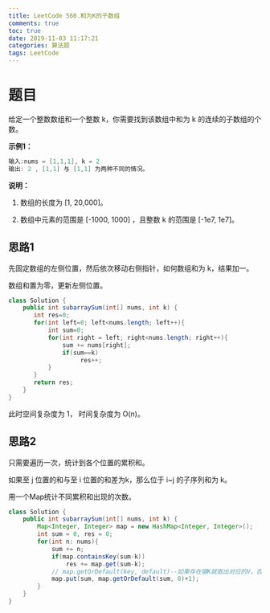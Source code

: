 ```yaml
---
title: LeetCode 560.和为K的子数组
comments: true
toc: true
date: 2019-11-03 11:17:21
categories: 算法题
tags: LeetCode
---
```


# 题目

给定一个整数数组和一个整数 k，你需要找到该数组中和为 k 的连续的子数组的个数。

**示例1：**
```java
输入:nums = [1,1,1], k = 2
输出: 2 , [1,1] 与 [1,1] 为两种不同的情况。
```

**说明：**
1. 数组的长度为 [1, 20,000]。

2. 数组中元素的范围是 [-1000, 1000] ，且整数 k 的范围是 [-1e7, 1e7]。

## 思路1 

先固定数组的左侧位置，然后依次移动右侧指针，如何数组和为 k，结果加一。

数组和置为零，更新左侧位置。

```java
class Solution {
    public int subarraySum(int[] nums, int k) {  
       int res=0;
       for(int left=0; left<nums.length; left++){
           int sum=0;
           for(int right = left; right<nums.length; right++){
               sum += nums[right];
               if(sum==k)
                    res++;
           }
       }
       return res;
    }
}
```

此时空间复杂度为 1， 时间复杂度为 O(n)。

## 思路2

只需要遍历一次，统计到各个位置的累积和。

如果至 j 位置的和与至 i 位置的和差为k，那么位于 i~j 的子序列和为 k。

用一个Map统计不同累积和出现的次数。

```java
class Solution {
    public int subarraySum(int[] nums, int k) {  
        Map<Integer, Integer> map = new HashMap<Integer, Integer>();
        int sum = 0, res = 0;
        for(int n: nums){
            sum += n;
            if(map.containsKey(sum-k))
                res += map.get(sum-k);
            // map.getOrDefault(key, default)--如果存在键K就取出对应的V，否则值为default
            map.put(sum, map.getOrDefault(sum, 0)+1);
        }
    }
}
```

